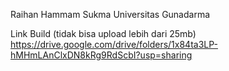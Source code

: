 Raihan Hammam Sukma
Universitas Gunadarma

Link Build (tidak bisa upload lebih dari 25mb)
https://drive.google.com/drive/folders/1x84ta3LP-hMHmLAnClxDN8kRg9RdScbI?usp=sharing
